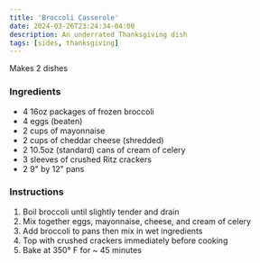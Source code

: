 ```yaml
---
title: 'Broccoli Casserole'
date: 2024-03-26T23:24:34-04:00
description: An underrated Thanksgiving dish
tags: [sides, thanksgiving]
---
```


Makes 2 dishes

### Ingredients

- 4 16oz packages of frozen broccoli
- 4 eggs (beaten)
- 2 cups of mayonnaise
- 2 cups of cheddar cheese (shredded)
- 2 10.5oz (standard) cans of cream of celery
- 3 sleeves of crushed Ritz crackers
- 2 9" by 12" pans

### Instructions

1. Boil broccoli until slightly tender and drain
2. Mix together eggs, mayonnaise, cheese, and cream of celery
3. Add broccoli to pans then mix in wet ingredients
4. Top with crushed crackers immediately before cooking
5. Bake at 350° F for ~ 45 minutes
